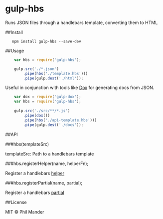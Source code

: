 gulp-hbs
===========

Runs JSON files through a handlebars template, converting them to HTML

##Install

```
   npm install gulp-hbs --save-dev
```

##Usage

```javascript
    var hbs = require('gulp-hbs');

    gulp.src('./*.json')
        .pipe(hbs('./template.hbs')))
        .pipe(gulp.dest('./html'));
```

Useful in conjunction with tools like [Dox](https://github.com/tj/dox) for generating docs from JSON.

```javascript
    var dox = require('gulp-dox');
    var hbs = require('gulp-hbs');
    
    gulp.src('./src/**/*.js')
        .pipe(dox())
        .pipe(hbs('./api-template.hbs')))
        .pipe(gulp.dest('./docs'));
```

##API

###hbs(templateSrc)

templateSrc: Path to a handlebars template

###hbs.registerHelper(name, helperFn);

Register a handlebars [helper](https://github.com/wycats/handlebars.js/#registering-helpers)

###hbs.registerPartial(name, partial);

Register a handlebars [partial](https://github.com/wycats/handlebars.js/#partials)

##License 

MIT © Phil Mander
